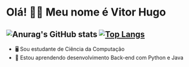 # Olá! 👋🏾 Meu nome é Vitor Hugo 

## ![Anurag's GitHub stats](https://github-readme-stats.vercel.app/api?username=vitorhugo8&show_icons=true&theme=synthwave)  [![Top Langs](https://github-readme-stats.vercel.app/api/top-langs/?username=vitorhugo8&layout=donut)](https://github.com/anuraghazra/github-readme-stats)

- 🖥️ Sou estudante de Ciência da Computação
- 🌱 Estou aprendendo desenvolvimento Back-end com Python e Java


